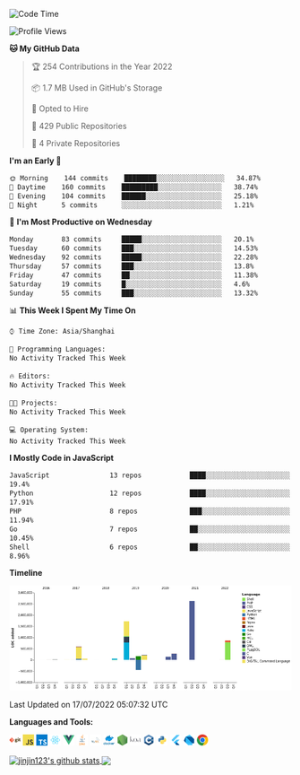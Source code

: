 


<!--START_SECTION:waka-->
![Code Time](http://img.shields.io/badge/Code%20Time-0%20secs-blue)

![Profile Views](http://img.shields.io/badge/Profile%20Views-9-blue)

**🐱 My GitHub Data** 

> 🏆 254 Contributions in the Year 2022
 > 
> 📦 1.7 MB Used in GitHub's Storage 
 > 
> 💼 Opted to Hire
 > 
> 📜 429 Public Repositories 
 > 
> 🔑 4 Private Repositories  
 > 
**I'm an Early 🐤** 

```text
🌞 Morning    144 commits    ████████░░░░░░░░░░░░░░░░░   34.87% 
🌆 Daytime    160 commits    █████████░░░░░░░░░░░░░░░░   38.74% 
🌃 Evening    104 commits    ██████░░░░░░░░░░░░░░░░░░░   25.18% 
🌙 Night      5 commits      ░░░░░░░░░░░░░░░░░░░░░░░░░   1.21%

```
📅 **I'm Most Productive on Wednesday** 

```text
Monday       83 commits     █████░░░░░░░░░░░░░░░░░░░░   20.1% 
Tuesday      60 commits     ███░░░░░░░░░░░░░░░░░░░░░░   14.53% 
Wednesday    92 commits     █████░░░░░░░░░░░░░░░░░░░░   22.28% 
Thursday     57 commits     ███░░░░░░░░░░░░░░░░░░░░░░   13.8% 
Friday       47 commits     ██░░░░░░░░░░░░░░░░░░░░░░░   11.38% 
Saturday     19 commits     █░░░░░░░░░░░░░░░░░░░░░░░░   4.6% 
Sunday       55 commits     ███░░░░░░░░░░░░░░░░░░░░░░   13.32%

```


📊 **This Week I Spent My Time On** 

```text
⌚︎ Time Zone: Asia/Shanghai

💬 Programming Languages: 
No Activity Tracked This Week

🔥 Editors: 
No Activity Tracked This Week

🐱‍💻 Projects: 
No Activity Tracked This Week

💻 Operating System: 
No Activity Tracked This Week

```

**I Mostly Code in JavaScript** 

```text
JavaScript               13 repos            ████░░░░░░░░░░░░░░░░░░░░░   19.4% 
Python                   12 repos            ████░░░░░░░░░░░░░░░░░░░░░   17.91% 
PHP                      8 repos             ███░░░░░░░░░░░░░░░░░░░░░░   11.94% 
Go                       7 repos             ██░░░░░░░░░░░░░░░░░░░░░░░   10.45% 
Shell                    6 repos             ██░░░░░░░░░░░░░░░░░░░░░░░   8.96%

```


**Timeline**

![Chart not found](https://raw.githubusercontent.com/jinjin123/jinjin123/main/charts/bar_graph.png) 


 Last Updated on 17/07/2022 05:07:32 UTC
<!--END_SECTION:waka-->
**Languages and Tools:**  

<code><img height="20" src="https://raw.githubusercontent.com/github/explore/80688e429a7d4ef2fca1e82350fe8e3517d3494d/topics/git/git.png"></code>
<code><img height="20" src="https://raw.githubusercontent.com/github/explore/80688e429a7d4ef2fca1e82350fe8e3517d3494d/topics/javascript/javascript.png"></code>
<code><img height="20" src="https://raw.githubusercontent.com/github/explore/80688e429a7d4ef2fca1e82350fe8e3517d3494d/topics/typescript/typescript.png"></code>
<code><img height="20" src="https://raw.githubusercontent.com/github/explore/80688e429a7d4ef2fca1e82350fe8e3517d3494d/topics/react/react.png"></code>
<code><img height="20" src="https://raw.githubusercontent.com/github/explore/80688e429a7d4ef2fca1e82350fe8e3517d3494d/topics/vue/vue.png"></code>
<code><img height="20" src="https://raw.githubusercontent.com/github/explore/80688e429a7d4ef2fca1e82350fe8e3517d3494d/topics/java/java.png"></code>
<code><img height="20" src="https://raw.githubusercontent.com/github/explore/80688e429a7d4ef2fca1e82350fe8e3517d3494d/topics/mysql/mysql.png"></code>
<code><img height="20" src="https://raw.githubusercontent.com/github/explore/80688e429a7d4ef2fca1e82350fe8e3517d3494d/topics/docker/docker.png"></code>
<code><img height="20" src="https://raw.githubusercontent.com/github/explore/80688e429a7d4ef2fca1e82350fe8e3517d3494d/topics/nodejs/nodejs.png"></code>
<code><img height="20" src="https://raw.githubusercontent.com/github/explore/80688e429a7d4ef2fca1e82350fe8e3517d3494d/topics/koa/koa.png"></code>
<code><img height="20" src="https://raw.githubusercontent.com/github/explore/80688e429a7d4ef2fca1e82350fe8e3517d3494d/topics/cpp/cpp.png"></code>
<code><img height="20" src="https://raw.githubusercontent.com/github/explore/80688e429a7d4ef2fca1e82350fe8e3517d3494d/topics/python/python.png"></code>
<code><img height="20" src="https://raw.githubusercontent.com/github/explore/80688e429a7d4ef2fca1e82350fe8e3517d3494d/topics/flutter/flutter.png"></code>
<code><img height="20" src="https://raw.githubusercontent.com/github/explore/80688e429a7d4ef2fca1e82350fe8e3517d3494d/topics/dart/dart.png"></code>
<code><img height="20" src="https://raw.githubusercontent.com/github/explore/80688e429a7d4ef2fca1e82350fe8e3517d3494d/topics/chrome/chrome.png"></code>

<a href="https://github.com/anuraghazra/github-readme-stats">
  <img align="center" src="https://github-readme-stats.vercel.app/api?username=jinjin123&hide=stars&theme=gruvbox&show_icons=true&count_private=true&include_all_commits=false" alt="jinjin123's github stats" />
</a>
<a href="https://github.com/anuraghazra/github-readme-stats">
  <!-- Change the `github-readme-stats.anuraghazra1.vercel.app` to `github-readme-stats.vercel.app`  -->
  <img align="center" src="https://github-readme-stats.anuraghazra1.vercel.app/api/top-langs/?username=jinjin123&layout=compact&theme=radical&langs_count=8" />
</a>
